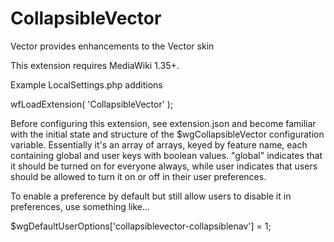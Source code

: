 CollapsibleVector
=========

Vector provides enhancements to the Vector skin

This extension requires MediaWiki 1.35+.

Example LocalSettings.php additions

wfLoadExtension( 'CollapsibleVector' );

Before configuring this extension, see extension.json and become familiar with the initial state and structure of the
$wgCollapsibleVector configuration variable. Essentially it's an array of arrays, keyed by feature name, each containing
global and user keys with boolean values. "global" indicates that it should be turned on for everyone always, while
user indicates that users should be allowed to turn it on or off in their user preferences.

To enable a preference by default but still allow users to disable it in preferences, use something like...

$wgDefaultUserOptions['collapsiblevector-collapsiblenav'] = 1;
